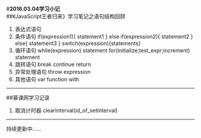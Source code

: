 #**2016.03.04学习小记**
<br/>
##《JavaScript王者归来》学习笔记之语句结构回顾

1. 表达式语句
2. 条件语句
if(expression1){
statement1
}
else if(expression2){
statement2
}
else{
statement3
}
switch(expression){statements}
3. 循环语句
while(expression)
statement
for(initialize;test_expr;increment)
statement
4. 跳转语句
break
continue
return
5. 异常处理语句
throw expression
6. 其他语句
var
function
with
***
##慕课网学习记录
1. 取消计时器 clearInterval(id_of_setInterval)
***
持续更新中……